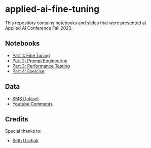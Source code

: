 # applied-ai-fine-tuning

This repository contains notebooks and slides that were presented at Applied AI Conference Fall 2023.

## Notebooks

* [Part 1: Fine Tuning](./notebooks/part-1-fine-tuning.ipynb)
* [Part 2: Prompt Engineering](./notebooks/part-2-prompt-engineering.ipynb)
* [Part 3: Performance Testing](./notebooks/part-3-performance-testing.ipynb)
* [Part 4: Exercise](./notebooks/part-4-exercise.ipynb)

## Data

* [SMS Dataset](./data/kaggle_sms_spam.csv)
* [Youtube Comments](./data/youtube-spam-collection-v1)

## Credits

Special thanks to:

- [Seth Uschuk](https://github.com/suschuk24)
